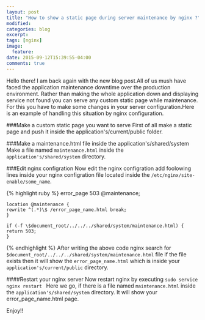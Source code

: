 ```yaml
---
layout: post
title: "How to show a static page during server maintenance by nginx ?"
modified:
categories: blog
excerpt:
tags: [nginx]
image:
  feature:
date: 2015-09-12T15:39:55-04:00
comments: true
---
```

Hello there! I am back again with the new blog post.All of us mush have faced the application maintenance
downtime over the production environment. Rather than making the whole application down and displaying
service not found you can serve any custom static page while maintenance. For this you have to make some
changes in your server configuration.Here is an example of handling this situation by nginx configuration.

###Make a custom static page you want to serve
First of all make a static page and push it inside the application's/current/public folder.

###Make a maintenance.html file inside the application's/shared/system
Make a file named ```maintenance.html``` inside the ```application's/shared/system``` directory.

###Edit nginx configration
Now edit the nginx configration add foolowing lines inside your nginx configration file located inside the
```/etc/nginx/site-enable/some_name```.

{% highlight ruby %}
error_page 503 @maintenance;

    location @maintenance {
    rewrite ^(.*)\$ /error_page_name.html break;
    }

    if (-f \$document_root/../../../shared/system/maintenance.html) {
    return 503;
    }

{% endhighlight %}
After writing the above code nginx search for ```$document_root/../../../shared/system/maintenance.html``` file if the file exists then it will show the ```error_page_name.html``` which is inside your ```application's/current/public``` directory.

####Restart your nginx server
Now restart nginx by executing
```sudo service nginx restart ```
Here we go, if there is a file named ```maintenance.html``` inside the ```application's/shared/system``` directory. It will show your error_page_name.html page.

Enjoy!!




